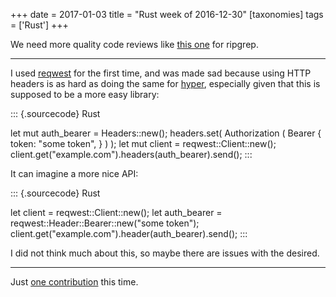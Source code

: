 +++
date = 2017-01-03
title = "Rust week of 2016-12-30"
[taxonomies]
tags = ['Rust']
+++

We need more quality code reviews like [this one] for ripgrep.

---

I used [reqwest] for the first time, and was made sad because using HTTP
headers is as hard as doing the same for [hyper], especially given that
this is supposed to be a more easy library:

::: {.sourcecode}
Rust

let mut auth_bearer = Headers::new(); headers.set( Authorization (
Bearer { token: "some token", } ) ); let mut client =
reqwest::Client::new();
client.get("example.com").headers(auth_bearer).send();
:::

It can imagine a more nice API:

::: {.sourcecode}
Rust

let client = reqwest::Client::new(); let auth_bearer =
reqwest::Header::Bearer::new("some token");
client.get("example.com").header(auth_bearer).send();
:::

I did not think much about this, so maybe there are issues with the
desired.

---

Just [one contribution] this time.

  [this one]: http://blog.mbrt.it/2016-12-01-ripgrep-code-review
  [reqwest]: https://docs.rs/reqwest
  [hyper]: https://docs.rs/hyper
  [one contribution]: https://github.com/serde-rs/json/pull/182
